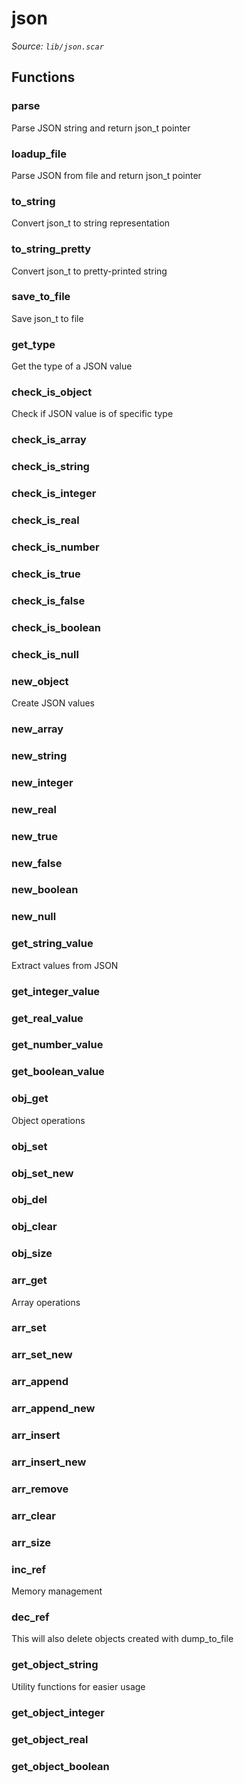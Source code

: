 # json

*Source: `lib/json.scar`*

## Functions

### parse

Parse JSON string and return json_t pointer

### loadup_file

Parse JSON from file and return json_t pointer

### to_string

Convert json_t to string representation

### to_string_pretty

Convert json_t to pretty-printed string

### save_to_file

Save json_t to file

### get_type

Get the type of a JSON value

### check_is_object

Check if JSON value is of specific type

### check_is_array

### check_is_string

### check_is_integer

### check_is_real

### check_is_number

### check_is_true

### check_is_false

### check_is_boolean

### check_is_null

### new_object

Create JSON values

### new_array

### new_string

### new_integer

### new_real

### new_true

### new_false

### new_boolean

### new_null

### get_string_value

Extract values from JSON

### get_integer_value

### get_real_value

### get_number_value

### get_boolean_value

### obj_get

Object operations

### obj_set

### obj_set_new

### obj_del

### obj_clear

### obj_size

### arr_get

Array operations

### arr_set

### arr_set_new

### arr_append

### arr_append_new

### arr_insert

### arr_insert_new

### arr_remove

### arr_clear

### arr_size

### inc_ref

Memory management

### dec_ref

This will also delete objects created with dump_to_file

### get_object_string

Utility functions for easier usage

### get_object_integer

### get_object_real

### get_object_boolean

